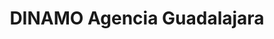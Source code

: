 ---
title: "DINAMO Agencia Guadalajara"
url: /guadalajara/dinamo-agencia-guadalajara/
shop: Motorrad
---